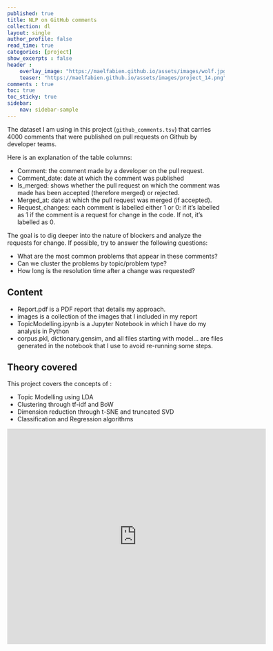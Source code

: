 ```yaml
---
published: true
title: NLP on GitHub comments
collection: dl
layout: single
author_profile: false
read_time: true
categories: [project]
show_excerpts : false
header :
    overlay_image: "https://maelfabien.github.io/assets/images/wolf.jpg"
    teaser: "https://maelfabien.github.io/assets/images/project_14.png"
comments : true
toc: true
toc_sticky: true
sidebar:
    nav: sidebar-sample
---
```


The dataset I am using in this project (`github_comments.tsv`) that carries 4000 comments that were published on pull requests on Github by developer teams.

Here is an explanation of the table columns:
- Comment: the comment made by a developer on the pull request.
- Comment_date: date at which the comment was published
- Is_merged: shows whether the pull request on which the comment was made has been accepted (therefore merged) or rejected.
- Merged_at: date at which the pull request was merged (if accepted).
- Request_changes: each comment is labelled either 1 or 0: if it’s labelled as 1 if the comment is a request for change in the code. If not, it’s labelled as 0.

The goal is to dig deeper into the nature of blockers and analyze the requests for change. If possible, try to answer the following questions:
- What are the most common problems that appear in these comments?
- Can we cluster the problems by topic/problem type?
- How long is the resolution time after a change was requested?

## Content
- Report.pdf is a PDF report that details my approach.
- images is a collection of the images that I included in my report
- TopicModelling.ipynb is a Jupyter Notebook in which I have do my analysis in Python
- corpus.pkl, dictionary.gensim, and all files starting with model… are files generated in the notebook that I use to avoid re-running some steps.

## Theory covered
This project covers the concepts of :
- Topic Modelling using LDA
- Clustering through tf-idf and BoW 
- Dimension reduction through t-SNE and truncated SVD
- Classification and Regression algorithms

<embed src="https://maelfabien.github.io/assets/images/Report.pdf" type="application/pdf" width="600px" height="500px" />
